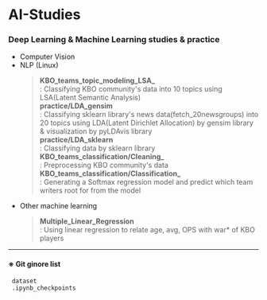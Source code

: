 # AI-Studies
### Deep Learning &amp; Machine Learning studies &amp; practice
* Computer Vision     
* NLP (Linux)   
     > **KBO_teams_topic_modeling_LSA_**   
     > : Classifying KBO community's data into 10 topics using LSA(Latent Semantic Analysis)   
     > **practice/LDA_gensim**   
     > : Classifying sklearn library's news data(fetch_20newsgroups) into 20 topics using LDA(Latent Dirichlet Allocation) by gensim library & visualization by pyLDAvis library   
     > **practice/LDA_sklearn**   
     > : Classifying data by sklearn library   
     > **KBO_teams_classification/Cleaning_**   
     > : Preprocessing KBO community's data   
     > **KBO_teams_classification/Classification_**   
     > : Generating a Softmax regression model and predict which team writers root for from the model   
* Other machine learning   
     > **Multiple_Linear_Regression**   
     > : Using linear regression to relate age, avg, OPS with war* of KBO players   
     
---------------------------------
   
#### ※ Git ginore list
     dataset
     .ipynb_checkpoints
